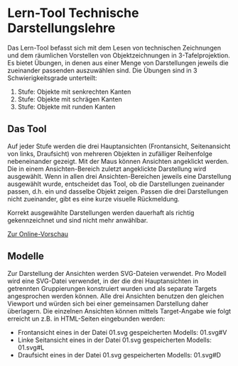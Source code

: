 # Lern-Tool Technische Darstellungslehre

Das Lern-Tool befasst sich mit dem Lesen von technischen Zeichnungen und dem räumlichen Vorstellen von Objektzeichnungen in 3-Tafelprojektion. Es bietet Übungen, in denen aus einer Menge von Darstellungen jeweils die zueinander passenden auszuwählen sind. Die Übungen sind in 3 Schwierigkeitsgrade unterteilt:

1. Stufe: Objekte mit senkrechten Kanten
2. Stufe: Objekte mit schrägen Kanten
3. Stufe: Objekte mit runden Kanten 

## Das Tool
Auf jeder Stufe werden die drei Hauptansichten (Frontansicht, Seitenansicht von links, Draufsicht) von mehreren Objekten in zufälliger Reihenfolge nebeneinander gezeigt. Mit der Maus können Ansichten angeklickt werden. Die in einem Ansichten-Bereich zuletzt angeklickte Darstellung wird ausgewählt. Wenn in allen drei Ansichten-Bereichen jeweils eine Darstellung ausgewählt wurde, entscheidet das Tool, ob die Darstellungen zueinander passen, d.h. ein und dasselbe Objekt zeigen. Passen die drei Darstellungen nicht zueinander, gibt es eine kurze visuelle Rückmeldung.

Korrekt ausgewählte Darstellungen werden dauerhaft als richtig gekennzeichnet und sind nicht mehr anwählbar.

[Zur Online-Vorschau](http://htmlpreview.github.io/?https://github.com/koelibri/TDL-Tool/blob/master/livedemo.html)

## Modelle
Zur Darstellung der Ansichten werden SVG-Dateien verwendet. Pro Modell wird eine SVG-Datei verwendet, in der die drei Hauptansichten in getrennten Gruppierungen konstruiert wurden und als separate Targets angesprochen werden können. Alle drei Ansichten benutzen den gleichen Viewport und würden sich bei einer gemeinsamen Darstellung daher überlagern. Die einzelnen Ansichten können mittels Target-Angabe wie folgt erreicht un z.B. in HTML-Seiten eingebunden werden:

- Frontansicht eines in der Datei 01.svg gespeicherten Modells:			01.svg#V
- Linke Seitansicht eines in der Datei 01.svg gespeicherten Modells:	01.svg#L
- Draufsicht eines in der Datei 01.svg gespeicherten Modells:			01.svg#D

